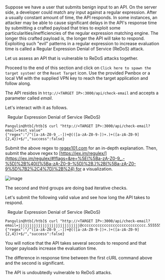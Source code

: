 Suppose we have a user that submits benign input to an API. On the server side, a developer could match any input against a regular expression. After a usually constant amount of time, the API responds. In some instances, an attacker may be able to cause significant delays in the API's response time by submitting a crafted payload that tries to exploit some particularities/inefficiencies of the regular expression matching engine. The longer this crafted payload is, the longer the API will take to respond. Exploiting such "evil" patterns in a regular expression to increase evaluation time is called a Regular Expression Denial of Service (ReDoS) attack.

Let us assess an API that is vulnerable to ReDoS attacks together.

Proceed to the end of this section and click on `Click here to spawn the target system!` or the `Reset Target` icon. Use the provided Pwnbox or a local VM with the supplied VPN key to reach the target application and follow along.

The API resides in `http://<TARGET IP>:3000/api/check-email` and accepts a parameter called _email_.

Let's interact with it as follows.

  Regular Expression Denial of Service (ReDoS)

```shell-session
Pangulin@htb[/htb]$ curl "http://<TARGET IP>:3000/api/check-email?email=test_value"
{"regex":"/^([a-zA-Z0-9_.-])+@(([a-zA-Z0-9-])+.)+([a-zA-Z0-9]{2,4})+$/","success":false}
```

Submit the above regex to [regex101.com](https://regex101.com/) for an in-depth explanation. Then, submit the above regex to [https://jex.im/regulex/](https://jex.im/regulex/#!flags=&re=%5E(%5Ba-zA-Z0-9_.-%5D)%2B%40((%5Ba-zA-Z0-9-%5D)%2B.)%2B(%5Ba-zA-Z0-9%5D%7B2%2C4%7D)%2B%24) for a visualization.

![image](https://academy.hackthebox.com/storage/modules/160/TXFOUkOko.png)

The second and third groups are doing bad iterative checks.

Let's submit the following valid value and see how long the API takes to respond.

  Regular Expression Denial of Service (ReDoS)

```shell-session
Pangulin@htb[/htb]$ curl "http://<TARGET IP>:3000/api/check-email?email=jjjjjjjjjjjjjjjjjjjjjjjjjjjj@ccccccccccccccccccccccccccccc.55555555555555555555555555555555555555555555555555555555."
{"regex":"/^([a-zA-Z0-9_.-])+@(([a-zA-Z0-9-])+.)+([a-zA-Z0-9]{2,4})+$/","success":false}
```

You will notice that the API takes several seconds to respond and that longer payloads increase the evaluation time.

The difference in response time between the first cURL command above and the second is significant.

The API is undoubtedly vulnerable to ReDoS attacks.